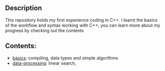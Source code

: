 ## Description

This repository holds my first experience coding in C++. I learnt the basics of the workflow and syntax working with C++, you can learn more about my progress by checking out the contents

## Contents:

* [basics](01-basics/): compiling, data types and simple algorithms
* [data-processing](02-processing/): linear search, 
